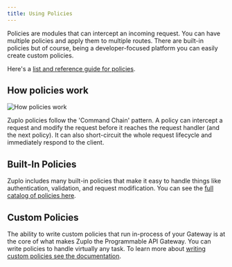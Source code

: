 ```yaml
---
title: Using Policies
---
```


Policies are modules that can intercept an incoming request. You can have
multiple policies and apply them to multiple routes. There are built-in policies
but of course, being a developer-focused platform you can easily create custom
policies.

Here's a [list and reference guide for policies](/docs/policies/).

## How policies work

![How policies work](https://cdn.zuplo.com/assets/665f904f-ee6d-418d-8de5-7da2a621cecd.png)

Zuplo policies follow the 'Command Chain' pattern. A policy can intercept a request and modify the request before it reaches the
request handler (and the next policy). It can also short-circuit the whole
request lifecycle and immediately respond to the client.

## Built-In Policies

Zuplo includes many built-in policies that make it easy to handle things like authentication, validation, and request modification. You can see the [full catalog of policies here](/docs/policies/).

## Custom Policies

The ability to write custom policies that run in-process of your Gateway is at the core of what makes Zuplo the Programmable API Gateway. You can write policies to handle virtually any task. To learn more about [writing custom policies see the documentation](/docs/policies/custom-code-inbound.md).
